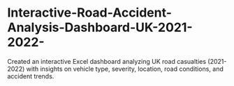 # Interactive-Road-Accident-Analysis-Dashboard-UK-2021-2022-
Created an interactive Excel dashboard analyzing UK road casualties (2021-2022) with insights on vehicle type, severity, location, road conditions, and accident trends. 
